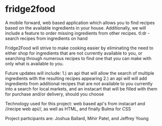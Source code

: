 # fridge2food
A mobile forward, web based application which allows you to find recipes based on the available ingredients in your house. Additionally, we will include a feature to order missing ingredients from other recipes.
tl:dr - search recipes from ingredients on hand

Fridge2Food will strive to make cooking easier by eliminating the need to either shop for ingredients that are not currently available to you, or searching through numerous recipes to find one that you can make with only what is available to you.

Future updates will include: 
1.) an api that will allow the search of multiple ingredients with the resulting recipes appearing
2.) an api will will add ingredients from additional recipes that are not available to you currently into a search for local markets, and an instacart that will be filled with them for purchase and/or delivery, should you choose

Technology used for this project:
web based api's from instacart and //recipe web api//, as well as HTML, and finally Bulma for CSS

Project participants are: Joshua Ballard, Mihir Patel, and Jeffrey Young